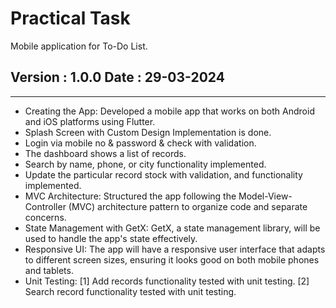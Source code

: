 # Practical Task
Mobile application for To-Do List.

## Version : 1.0.0 Date : 29-03-2024
------------------------------------------

- Creating the App: Developed a mobile app that works on both Android and iOS platforms using Flutter.
- Splash Screen with Custom Design Implementation is done.
- Login via mobile no & password & check with validation.
- The dashboard shows a list of records.
- Search by name, phone, or city functionality implemented.
- Update the particular record stock with validation, and functionality implemented.
-  MVC Architecture: Structured the app following the Model-View-Controller (MVC) architecture pattern to organize code and separate concerns.
- State Management with GetX: GetX, a state management library, will be used to handle the app's state effectively.
- Responsive UI: The app will have a responsive user interface that adapts to different screen sizes, ensuring it looks good on both mobile phones and tablets.
- Unit Testing:
  [1] Add records functionality tested with unit testing.
  [2] Search record functionality tested with unit testing.